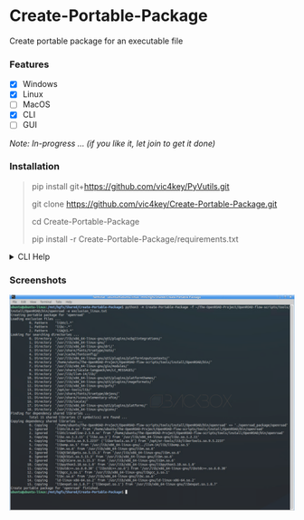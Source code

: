 # Create-Portable-Package
Create portable package for an executable file

### Features

- [x] Windows
- [x] Linux
- [ ] MacOS
- [x] CLI
- [ ] GUI

*Note: In-progress ... (if you like it, let join to get it done)*

### Installation

>pip install git+https://github.com/vic4key/PyVutils.git
>
>git clone https://github.com/vic4key/Create-Portable-Package.git
>
>cd Create-Portable-Package
>
>pip install -r Create-Portable-Package/requirements.txt

<details>
<summary>CLI Help</summary>

```
$ python -m Create-Portable-Package -h
usage: __main__.py [-h] (-f PE_FILE | -p PE_PID) [-d PACKAGE_DIRECTORY] [-e EXCLUSION_FILES] [-c CLEAN_UP]

Create Portable Package

options:
  -h, --help            show this help message and exit
  -f PE_FILE, --pe-file PE_FILE
                        The path of a specified executable file
  -p PE_PID, --pe-pid PE_PID
                        The pid of a specified executable file
  -d PACKAGE_DIRECTORY, --package-directory PACKAGE_DIRECTORY
                        The package directory
  -e EXCLUSION_FILES, --exclusion-files EXCLUSION_FILES
                        The exclusion files (separate by semicolon).
  -c CLEAN_UP, --clean-up CLEAN_UP
                        Clean-up before creating portable package
```
</details>


### Screenshots

![](screenshots/linux.png?)
